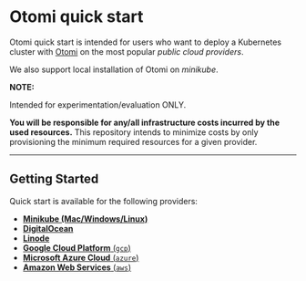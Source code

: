 # Otomi quick start

Otomi quick start is intended for users who want to deploy a Kubernetes cluster with [Otomi](https://github.com/redkubes/otomi-core) on the most popular *public cloud providers*. 

We also support local installation of Otomi on *minikube*.  

**NOTE:**

Intended for experimentation/evaluation ONLY.

**You will be responsible for any/all infrastructure costs incurred by the used resources.**
This repository intends to minimize costs by only provisioning the minimum required resources for a given provider.

---

## Getting Started

Quick start is available for the following providers:

- [**Minikube (Mac/Windows/Linux)**](./minikube/)
- [**DigitalOcean**](./digitalocean/)
- [**Linode**](./linode/)
- [**Google Cloud Platform** (`gcp`)](./gcp)
- [**Microsoft Azure Cloud** (`azure`)](./azure)
- [**Amazon Web Services** (`aws`)](./aws)
